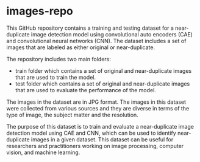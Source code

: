 # images-repo
This GitHub repository contains a training and testing dataset for a near-duplicate image detection model using convolutional auto encoders (CAE) and convolutional neural networks (CNN). The dataset includes a set of images that are labeled as either original or near-duplicate.

The repository includes two main folders:

* train folder which contains a set of original and near-duplicate images that are used to train the model.
* test folder which contains a set of original and near-duplicate images that are used to evaluate the performance of the model.

The images in the dataset are in JPG format. The images in this dataset were collected from various sources and they are diverse in terms of the type of image, the subject matter and the resolution.

The purpose of this dataset is to train and evaluate a near-duplicate image detection model using CAE and CNN, which can be used to identify near-duplicate images in a given dataset. This dataset can be useful for researchers and practitioners working on image processing, computer vision, and machine learning.
